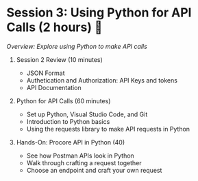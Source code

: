 # Session 3: Using Python for API Calls (2 hours) 🐍
_Overview: Explore using Python to make API calls_

1. Session 2 Review (10 minutes)
    * JSON Format
    * Authetication and Authorization: API Keys and tokens
    * API Documentation

2. Python for API Calls (60 minutes)
    * Set up Python, Visual Studio Code, and Git
    * Introduction to Python basics
    * Using the requests library to make API requests in Python

3. Hands-On: Procore API in Python (40)
    * See how Postman APIs look in Python
    * Walk through crafting a request together
    * Choose an endpoint and craft your own request
